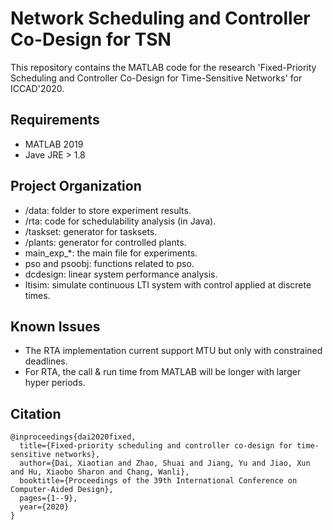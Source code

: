 # Network Scheduling and Controller Co-Design for TSN

This repository contains the MATLAB code for the research 'Fixed-Priority Scheduling and Controller Co-Design for Time-Sensitive Networks' for ICCAD'2020.



## Requirements

- MATLAB 2019
- Jave JRE > 1.8



## Project Organization

- /data: folder to store experiment results.
- /rta: code for schedulability analysis (in Java).
- /taskset: generator for tasksets.
- /plants: generator for controlled plants.
- main_exp_*: the main file for experiments.
- pso and psoobj: functions related to pso.
- dcdesign: linear system performance analysis.
- ltisim: simulate continuous LTI system with control applied at discrete times.



## Known Issues

- The RTA implementation current support MTU but only with constrained deadlines.
- For RTA, the call & run time from MATLAB will be longer with larger hyper periods.

## Citation

```text
@inproceedings{dai2020fixed,
  title={Fixed-priority scheduling and controller co-design for time-sensitive networks},
  author={Dai, Xiaotian and Zhao, Shuai and Jiang, Yu and Jiao, Xun and Hu, Xiaobo Sharon and Chang, Wanli},
  booktitle={Proceedings of the 39th International Conference on Computer-Aided Design},
  pages={1--9},
  year={2020}
}
```
